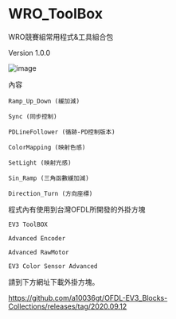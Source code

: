 # WRO_ToolBox
 WRO競賽組常用程式&工具組合包
 
 Version 1.0.0
 
  ![image](https://user-images.githubusercontent.com/42506064/188401832-3e9fdda2-bec1-4fc1-b769-0c234197662d.png)

        
內容
  
    Ramp_Up_Down (緩加減)
  
    Sync (同步控制)
  
    PDLineFollower (循跡-PD控制版本)

    ColorMapping (映射色感)

    SetLight (映射光感)

    Sin_Ramp (三角函數緩加減)

    Direction_Turn (方向座標)

程式內有使用到台灣OFDL所開發的外掛方塊

    EV3 ToolBOX 
  
    Advanced Encoder

    Advanced RawMotor

    EV3 Color Sensor Advanced
 
 請到下方網址下載外掛方塊。

  https://github.com/a10036gt/OFDL-EV3_Blocks-Collections/releases/tag/2020.09.12
